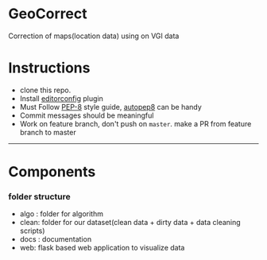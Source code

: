 # GeoCorrect
Correction of maps(location data) using on VGI data 

# Instructions

- clone this repo.
- Install [editorconfig](http://editorconfig.org/) plugin
- Must Follow [PEP-8](https://www.python.org/dev/peps/pep-0008/) style guide, [autopep8](https://github.com/hhatto/autopep8) can be handy
- Commit messages should be meaningful
- Work on feature branch, don't push on `master`. make a PR from feature branch to master

---
# Components
### folder structure
- algo : folder for algorithm
- clean: folder for our dataset(clean data + dirty data + data cleaning scripts) 
- docs : documentation
- web: flask based web application to visualize data